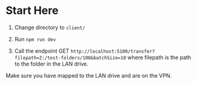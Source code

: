# Start Here

1. Change directory to `client/`

2. Run `npm run dev`

3. Call the endpoint GET `http://localhost:5100/transfer?filepath=Z:/test-folders/100&batchSize=10` where filepath is the path to the folder in the LAN drive.

Make sure you have mapped to the LAN drive and are on the VPN.
